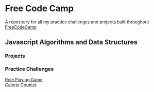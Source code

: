 # Free Code Camp
A repository for all my practice challenges and projects built throughout [FreeCodeCamp](https://freecodecamp.org)

## Javascript Algorithms and Data Structures
### Projects


### Practice Challenges
[Role Playing Game](./JavaScript&#32;Algorithms&#32;and&#32;Data&#32;Structures/role-playing-game) \
[Calorie Counter](./JavaScript&#32;Algorithms&#32;and&#32;Data&#32;Structures/calorie-counter/) 
